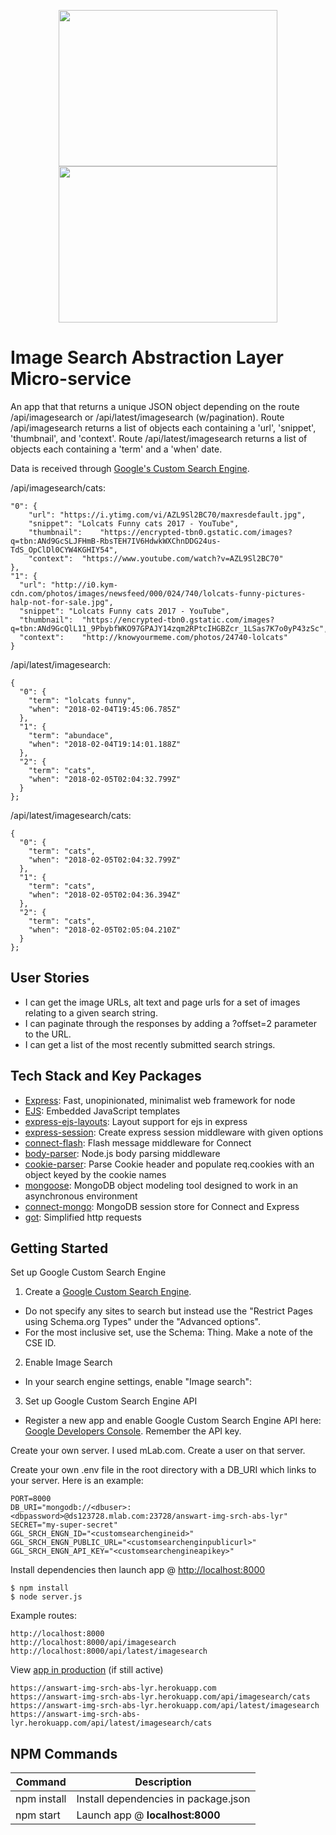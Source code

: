 <p align="center">
  <img src="https://user-images.githubusercontent.com/4269260/51512883-fd2aab80-1dbc-11e9-9ba0-f6f04ea4f654.png" height="250" width="350">
  <img src="https://user-images.githubusercontent.com/4269260/51729172-72011e00-2027-11e9-9203-91152493ea9f.png" height="250" width="350">
</p>

# Image Search Abstraction Layer Micro-service

An app that that returns a unique JSON object depending on the route /api/imagesearch or /api/latest/imagesearch (w/pagination). Route /api/imagesearch returns a list of objects each containing a 'url', 'snippet', 'thumbnail', and 'context'. Route /api/latest/imagesearch returns a list of objects each containing a 'term' and a 'when' date.

Data is received through [Google's Custom Search Engine](https://cse.google.com/cse).

/api/imagesearch/cats:
```shell
"0": {
    "url": "https://i.ytimg.com/vi/AZL9Sl2BC70/maxresdefault.jpg",
    "snippet": "Lolcats Funny cats 2017 - YouTube",
    "thumbnail":	"https://encrypted-tbn0.gstatic.com/images?q=tbn:ANd9GcSLJFHmB-RbsTEH7IV6HdwkWXChnDDG24us-TdS_OpClDl0CYW4KGHIY54",
    "context":	"https://www.youtube.com/watch?v=AZL9Sl2BC70"
},
"1": {
  "url": "http://i0.kym-cdn.com/photos/images/newsfeed/000/024/740/lolcats-funny-pictures-halp-not-for-sale.jpg",
  "snippet": "Lolcats Funny cats 2017 - YouTube",
  "thumbnail":	"https://encrypted-tbn0.gstatic.com/images?q=tbn:ANd9GcQlL11_9PbybfWKO97GPAJY14zqm2RPtcIHGBZcr_1LSas7K7o0yP43zSc",
  "context":	"http://knowyourmeme.com/photos/24740-lolcats"
}
```

/api/latest/imagesearch:
```shell
{
  "0": {
    "term": "lolcats funny",
    "when": "2018-02-04T19:45:06.785Z"
  },
  "1": {
    "term": "abundace",
    "when": "2018-02-04T19:14:01.188Z"
  },
  "2": {
    "term":	"cats",
    "when":	"2018-02-05T02:04:32.799Z"
  }
};
```

/api/latest/imagesearch/cats:
```shell
{
  "0": {
    "term":	"cats",
    "when":	"2018-02-05T02:04:32.799Z"
  },
  "1": {
    "term":	"cats",
    "when":	"2018-02-05T02:04:36.394Z"
  },
  "2": {
    "term":	"cats",
    "when":	"2018-02-05T02:05:04.210Z"
  }
};
```

User Stories
------------

- I can get the image URLs, alt text and page urls for a set of images relating to a given search string.
- I can paginate through the responses by adding a ?offset=2 parameter to the URL.
- I can get a list of the most recently submitted search strings.

Tech Stack and Key Packages
---------------------------

* [Express](https://expressjs.com/): Fast, unopinionated, minimalist web framework for node
* [EJS](https://ejs.co/): Embedded JavaScript templates
* [express-ejs-layouts](https://github.com/Soarez/express-ejs-layouts#readme): Layout support for ejs in express
* [express-session](https://github.com/expressjs/session#readme): Create express session middleware with given options
* [connect-flash](https://github.com/jaredhanson/connect-flash#readme): Flash message middleware for Connect
* [body-parser](https://github.com/expressjs/body-parser#readme): Node.js body parsing middleware
* [cookie-parser](https://github.com/expressjs/cookie-parser): Parse Cookie header and populate req.cookies with an object keyed by the cookie names
* [mongoose](https://mongoosejs.com/): MongoDB object modeling tool designed to work in an asynchronous environment
* [connect-mongo](https://github.com/jdesboeufs/connect-mongo#readme): MongoDB session store for Connect and Express
* [got](https://github.com/sindresorhus/got#readme): Simplified http requests

Getting Started
---------------

Set up Google Custom Search Engine

1. Create a [Google Custom Search Engine](https://cse.google.com/cse).

- Do not specify any sites to search but instead use the "Restrict Pages using Schema.org Types" under the "Advanced options".
- For the most inclusive set, use the Schema: Thing. Make a note of the CSE ID.

2. Enable Image Search

- In your search engine settings, enable "Image search":

3. Set up Google Custom Search Engine API

- Register a new app and enable Google Custom Search Engine API here: [Google Developers Console](https://console.developers.google.com/). Remember the API key.

Create your own server. I used mLab.com.
Create a user on that server.

Create your own .env file in the root directory with a DB_URI which links to your server. Here is an example:
```shell
PORT=8000
DB_URI="mongodb://<dbuser>:<dbpassword>@ds123728.mlab.com:23728/answart-img-srch-abs-lyr"
SECRET="my-super-secret"
GGL_SRCH_ENGN_ID="<customsearchengineid>"
GGL_SRCH_ENGN_PUBLIC_URL="<customsearchenginpublicurl>"
GGL_SRCH_ENGN_API_KEY="<customsearchengineapikey>"
```

Install dependencies then launch app @ [http://localhost:8000](http://localhost:8000)
```shell
$ npm install
$ node server.js
```

Example routes:
```
http://localhost:8000
http://localhost:8000/api/imagesearch
http://localhost:8000/api/latest/imagesearch
```

View [app in production](https://answart-img-srch-abs-lyr.herokuapp.com) (if still active)

```
https://answart-img-srch-abs-lyr.herokuapp.com
https://answart-img-srch-abs-lyr.herokuapp.com/api/imagesearch/cats
https://answart-img-srch-abs-lyr.herokuapp.com/api/latest/imagesearch
https://answart-img-srch-abs-lyr.herokuapp.com/api/latest/imagesearch/cats
```

NPM Commands
------------

| Command | Description |
|---------|-------------|
| npm install | Install dependencies in package.json |
| npm start | Launch app @ **localhost:8000** |
